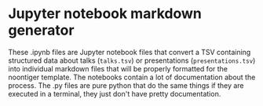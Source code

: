 # Jupyter notebook markdown generator

These .ipynb files are Jupyter notebook files that convert a TSV containing structured data about talks (`talks.tsv`) or presentations (`presentations.tsv`) into individual markdown files that will be properly formatted for the noontiger template. The notebooks contain a lot of documentation about the process. The .py files are pure python that do the same things if they are executed in a terminal, they just don't have pretty documentation.





